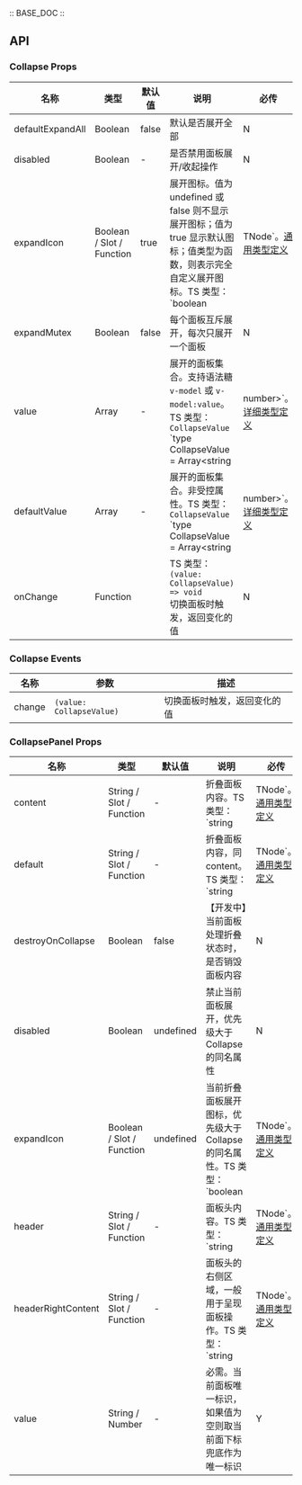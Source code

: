 :: BASE_DOC ::

## API
### Collapse Props

名称 | 类型 | 默认值 | 说明 | 必传
-- | -- | -- | -- | --
defaultExpandAll | Boolean | false | 默认是否展开全部 | N
disabled | Boolean | - | 是否禁用面板展开/收起操作 | N
expandIcon | Boolean / Slot / Function | true | 展开图标。值为 undefined 或 false 则不显示展开图标；值为 true 显示默认图标；值类型为函数，则表示完全自定义展开图标。TS 类型：`boolean | TNode`。[通用类型定义](https://github.com/Tencent/tdesign-mobile-vue/blob/develop/src/common.ts) | N
expandMutex | Boolean | false | 每个面板互斥展开，每次只展开一个面板 | N
value | Array | - | 展开的面板集合。支持语法糖 `v-model` 或 `v-model:value`。TS 类型：`CollapseValue` `type CollapseValue = Array<string | number>`。[详细类型定义](https://github.com/Tencent/tdesign-mobile-vue/tree/develop/src/collapse/type.ts) | N
defaultValue | Array | - | 展开的面板集合。非受控属性。TS 类型：`CollapseValue` `type CollapseValue = Array<string | number>`。[详细类型定义](https://github.com/Tencent/tdesign-mobile-vue/tree/develop/src/collapse/type.ts) | N
onChange | Function |  | TS 类型：`(value: CollapseValue) => void`<br/>切换面板时触发，返回变化的值 | N

### Collapse Events

名称 | 参数 | 描述
-- | -- | --
change | `(value: CollapseValue)` | 切换面板时触发，返回变化的值

### CollapsePanel Props

名称 | 类型 | 默认值 | 说明 | 必传
-- | -- | -- | -- | --
content | String / Slot / Function | - | 折叠面板内容。TS 类型：`string | TNode`。[通用类型定义](https://github.com/Tencent/tdesign-mobile-vue/blob/develop/src/common.ts) | N
default | String / Slot / Function | - | 折叠面板内容，同 content。TS 类型：`string | TNode`。[通用类型定义](https://github.com/Tencent/tdesign-mobile-vue/blob/develop/src/common.ts) | N
destroyOnCollapse | Boolean | false | 【开发中】当前面板处理折叠状态时，是否销毁面板内容 | N
disabled | Boolean | undefined | 禁止当前面板展开，优先级大于 Collapse 的同名属性 | N
expandIcon | Boolean / Slot / Function | undefined | 当前折叠面板展开图标，优先级大于 Collapse 的同名属性。TS 类型：`boolean | TNode`。[通用类型定义](https://github.com/Tencent/tdesign-mobile-vue/blob/develop/src/common.ts) | N
header | String / Slot / Function | - | 面板头内容。TS 类型：`string | TNode`。[通用类型定义](https://github.com/Tencent/tdesign-mobile-vue/blob/develop/src/common.ts) | N
headerRightContent | String / Slot / Function | - | 面板头的右侧区域，一般用于呈现面板操作。TS 类型：`string | TNode`。[通用类型定义](https://github.com/Tencent/tdesign-mobile-vue/blob/develop/src/common.ts) | N
value | String / Number | - | 必需。当前面板唯一标识，如果值为空则取当前面下标兜底作为唯一标识 | Y
